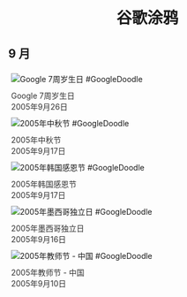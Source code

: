 
<h1 align="center"> 谷歌涂鸦 </h1>




## 9 月

<div class="image">


<img src="https://lh3.googleusercontent.com/IXMIfhiZBtWceTULvbxrolAIsned3K1kvkVdx18y6LbPsqBbp-g898EgZZy57AIGKdv2pxTy5z5II_Bw20A4fOmXbLcnUjkOSR7bF8za=s660" alt="Google 7周岁生日 #GoogleDoodle" style="margin: 5px"/>
<div class="info" style="font-size: 14px; color:#333333; margin:5px"><div class="title">Google 7周岁生日</div><div class="date">2005年9月26日</div></div>

<img src="https://lh3.googleusercontent.com/QG4gPLKtDFXfRxTytpCEl64akE4vx2WkU0VB8GYgXYicf6Bx22tmgYb4-6a0uufVHICWY6Y0sc9JeggRQOka6bC2EOvXNvA7uLhmxECE0w=s660" alt="2005年中秋节 #GoogleDoodle" style="margin: 5px"/>
<div class="info" style="font-size: 14px; color:#333333; margin:5px"><div class="title">2005年中秋节</div><div class="date">2005年9月17日</div></div>

<img src="https://www.google.com/logos/2005/kr_thanksgiving05.gif" alt="2005年韩国感恩节 #GoogleDoodle" style="margin: 5px"/>
<div class="info" style="font-size: 14px; color:#333333; margin:5px"><div class="title">2005年韩国感恩节</div><div class="date">2005年9月17日</div></div>

<img src="https://lh3.googleusercontent.com/tqFw2fUF6IvyXCVxMDGfOl1Z1WI2emSgYtZuTBs3Zk7bZ-MyiuKKyMgcGfBlgOhVsZGnS-ml3PWg-e3pk8gxkmADSDEiHJe9CvaYbWPanA=s660" alt="2005年墨西哥独立日 #GoogleDoodle" style="margin: 5px"/>
<div class="info" style="font-size: 14px; color:#333333; margin:5px"><div class="title">2005年墨西哥独立日</div><div class="date">2005年9月16日</div></div>

<img src="https://lh3.googleusercontent.com/i5IbUidOtYNDNKmlINeGW_18IeNWTVOi81sBsef9Dim5BS3Ort3M0mXBKtpUsNpCITYhXBsQkjVeQZTAY9ur-rc9S4V4KrhjMYDjyP3H=s660" alt="2005年教师节 - 中国 #GoogleDoodle" style="margin: 5px"/>
<div class="info" style="font-size: 14px; color:#333333; margin:5px"><div class="title">2005年教师节 - 中国</div><div class="date">2005年9月10日</div></div>

</div>








